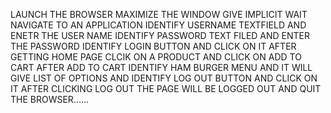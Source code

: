LAUNCH THE BROWSER
MAXIMIZE THE WINDOW
GIVE IMPLICIT WAIT
NAVIGATE TO AN APPLICATION
IDENTIFY USERNAME TEXTFIELD AND ENETR THE USER NAME
IDENTIFY PASSWORD TEXT FILED AND ENTER THE PASSWORD
IDENTIFY LOGIN BUTTON AND CLICK ON IT
AFTER GETTING HOME PAGE CLCIK ON A PRODUCT AND CLICK ON ADD TO CART
AFTER ADD TO CART IDENTIFY HAM BURGER MENU AND IT WILL GIVE LIST OF OPTIONS AND IDENTIFY LOG OUT BUTTON AND CLICK ON IT
AFTER CLICKING LOG OUT THE PAGE WILL BE LOGGED OUT AND QUIT THE BROWSER......
